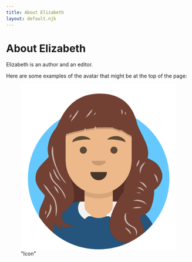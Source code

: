 ```yaml
---
title: About Elizabeth
layout: default.njk
---
```


# About Elizabeth

Elizabeth is an author and an editor.

Here are some examples of the avatar that might be at the top of the page:

<figure>
  <img src="/assets/avatar-elizabeth.png" alt="An avatar of Elizabeth with brown wavy hair and a sweater"/>
  <figcaption>"Icon"</figcaption>
</figure>
